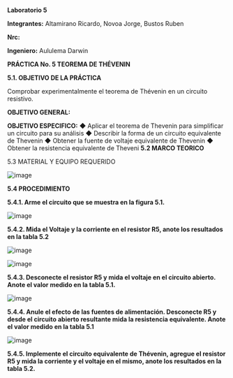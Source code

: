**Laboratorio 5**

**Integrantes:** Altamirano Ricardo, Novoa Jorge, Bustos Ruben

**Nrc:** 

**Ingeniero:** Aululema Darwin

**PRÁCTICA No. 5 TEOREMA DE THÉVENIN**

**5.1. OBJETIVO DE LA PRÁCTICA**

Comprobar experimentalmente el teorema de Thévenin en un circuito resistivo.

**OBJETIVO GENERAL:**



**OBJETIVO ESPECIFICO:**
◆ Aplicar el teorema de Thevenin para simplificar un circuito para su análisis
◆ Describir la forma de un circuito equivalente de Thevenin 
◆ Obtener la fuente de voltaje equivalente de Thevenin 
◆ Obtener la resistencia equivalente de Theveni
**5.2 MARCO TEORICO**

5.3 MATERIAL Y EQUIPO REQUERIDO 

![image](https://user-images.githubusercontent.com/105680588/177693189-921ff16b-01e0-4d19-ad6f-5393e15af299.png)

**5.4 PROCEDIMIENTO**

**5.4.1. Arme el circuito que se muestra en la figura 5.1.**

![image](https://user-images.githubusercontent.com/105680588/177693347-c839b120-565c-4187-9f6c-d35cd6d40835.png)

**5.4.2. Mida el Voltaje y la corriente en el resistor R5, anote los resultados en la tabla 5.2**

![image](https://user-images.githubusercontent.com/105680588/177693636-e7c3028b-bc31-49f2-8582-f6974303298f.png)

![image](https://user-images.githubusercontent.com/105680588/177693790-160fab2c-b691-4e81-8f97-dbcf2a31aa79.png)

**5.4.3. Desconecte el resistor R5 y mida el voltaje en el circuito abierto. Anote el valor medido en la tabla 5.1.**

![image](https://user-images.githubusercontent.com/105680588/177694840-da8729d5-4641-462b-a60c-8a02fdc88fdb.png)

**5.4.4. Anule el efecto de las fuentes de alimentación. Desconecte R5 y desde el circuito abierto resultante mida la resistencia equivalente. Anote el valor medido en la tabla 5.1**

![image](https://user-images.githubusercontent.com/105680588/177695479-e283b2b6-0021-425e-bf45-6f4bfa684c41.png)

**5.4.5. Implemente el circuito equivalente de Thévenin, agregue el resistor R5 y mida la corriente y el voltaje en el mismo, anote los resultados en la tabla 5.2.**













